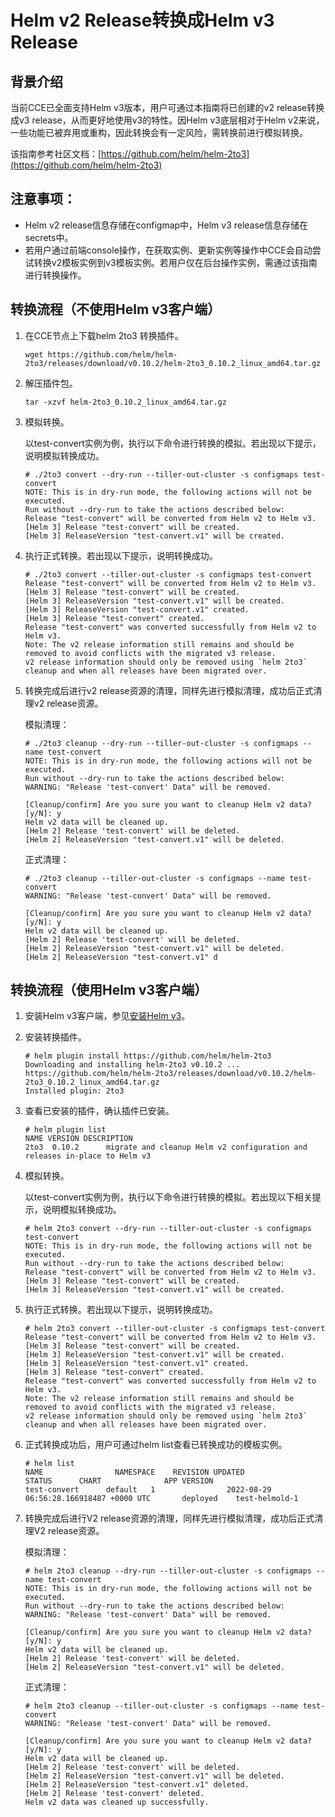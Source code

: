 # Helm v2 Release转换成Helm v3 Release<a name="cce_10_0422"></a>

## 背景介绍<a name="section4905192753813"></a>

当前CCE已全面支持Helm v3版本，用户可通过本指南将已创建的v2 release转换成v3 release，从而更好地使用v3的特性。因Helm v3底层相对于Helm v2来说，一些功能已被弃用或重构，因此转换会有一定风险，需转换前进行模拟转换。

该指南参考社区文档：[https://github.com/helm/helm-2to3](https://github.com/helm/helm-2to3)

## 注意事项：<a name="section15437204914385"></a>

-   Helm v2 release信息存储在configmap中，Helm v3 release信息存储在secrets中。
-   若用户通过前端console操作，在获取实例、更新实例等操作中CCE会自动尝试转换v2模板实例到v3模板实例。若用户仅在后台操作实例，需通过该指南进行转换操作。

## 转换流程（不使用Helm v3客户端）<a name="section10289287395"></a>

1.  在CCE节点上下载helm 2to3 转换插件。

    ```
    wget https://github.com/helm/helm-2to3/releases/download/v0.10.2/helm-2to3_0.10.2_linux_amd64.tar.gz
    ```


1.  解压插件包。

    ```
    tar -xzvf helm-2to3_0.10.2_linux_amd64.tar.gz
    ```


1.  模拟转换。

    以test-convert实例为例，执行以下命令进行转换的模拟。若出现以下提示，说明模拟转换成功。

    ```
    # ./2to3 convert --dry-run --tiller-out-cluster -s configmaps test-convert
    NOTE: This is in dry-run mode, the following actions will not be executed.
    Run without --dry-run to take the actions described below:
    Release "test-convert" will be converted from Helm v2 to Helm v3.
    [Helm 3] Release "test-convert" will be created.
    [Helm 3] ReleaseVersion "test-convert.v1" will be created.
    ```

2.  执行正式转换。若出现以下提示，说明转换成功。

    ```
    # ./2to3 convert --tiller-out-cluster -s configmaps test-convert
    Release "test-convert" will be converted from Helm v2 to Helm v3.
    [Helm 3] Release "test-convert" will be created.
    [Helm 3] ReleaseVersion "test-convert.v1" will be created.
    [Helm 3] ReleaseVersion "test-convert.v1" created.
    [Helm 3] Release "test-convert" created.
    Release "test-convert" was converted successfully from Helm v2 to Helm v3.
    Note: The v2 release information still remains and should be removed to avoid conflicts with the migrated v3 release.
    v2 release information should only be removed using `helm 2to3` cleanup and when all releases have been migrated over.
    ```

3.  转换完成后进行v2 release资源的清理，同样先进行模拟清理，成功后正式清理v2 release资源。

    模拟清理：

    ```
    # ./2to3 cleanup --dry-run --tiller-out-cluster -s configmaps --name test-convert
    NOTE: This is in dry-run mode, the following actions will not be executed.
    Run without --dry-run to take the actions described below:
    WARNING: "Release 'test-convert' Data" will be removed. 
     
    [Cleanup/confirm] Are you sure you want to cleanup Helm v2 data? [y/N]: y
    Helm v2 data will be cleaned up.
    [Helm 2] Release 'test-convert' will be deleted.
    [Helm 2] ReleaseVersion "test-convert.v1" will be deleted.
    ```

    正式清理：

    ```
    # ./2to3 cleanup --tiller-out-cluster -s configmaps --name test-convert
    WARNING: "Release 'test-convert' Data" will be removed. 
     
    [Cleanup/confirm] Are you sure you want to cleanup Helm v2 data? [y/N]: y
    Helm v2 data will be cleaned up.
    [Helm 2] Release 'test-convert' will be deleted.
    [Helm 2] ReleaseVersion "test-convert.v1" will be deleted.
    [Helm 2] ReleaseVersion "test-convert.v1" d
    ```


## 转换流程（使用Helm v3客户端）<a name="section572270144012"></a>

1.  安装Helm v3客户端，参见[安装Helm v3](通过Helm-v3客户端部署应用.md#zh-cn_topic_0226102212_zh-cn_topic_0179003017_section3719193213815)。
2.  安装转换插件。

    ```
    # helm plugin install https://github.com/helm/helm-2to3
    Downloading and installing helm-2to3 v0.10.2 ...
    https://github.com/helm/helm-2to3/releases/download/v0.10.2/helm-2to3_0.10.2_linux_amd64.tar.gz
    Installed plugin: 2to3
    ```

3.  查看已安装的插件，确认插件已安装。

    ```
    # helm plugin list
    NAME VERSION DESCRIPTION                                                               
    2to3  0.10.2      migrate and cleanup Helm v2 configuration and releases in-place to Helm v3
    ```

4.  模拟转换。

    以test-convert实例为例，执行以下命令进行转换的模拟。若出现以下相关提示，说明模拟转换成功。

    ```
    # helm 2to3 convert --dry-run --tiller-out-cluster -s configmaps test-convert
    NOTE: This is in dry-run mode, the following actions will not be executed.
    Run without --dry-run to take the actions described below:
    Release "test-convert" will be converted from Helm v2 to Helm v3.
    [Helm 3] Release "test-convert" will be created.
    [Helm 3] ReleaseVersion "test-convert.v1" will be created.
    ```

5.  执行正式转换。若出现以下提示，说明转换成功。

    ```
    # helm 2to3 convert --tiller-out-cluster -s configmaps test-convert
    Release "test-convert" will be converted from Helm v2 to Helm v3.
    [Helm 3] Release "test-convert" will be created.
    [Helm 3] ReleaseVersion "test-convert.v1" will be created.
    [Helm 3] ReleaseVersion "test-convert.v1" created.
    [Helm 3] Release "test-convert" created.
    Release "test-convert" was converted successfully from Helm v2 to Helm v3.
    Note: The v2 release information still remains and should be removed to avoid conflicts with the migrated v3 release.
    v2 release information should only be removed using `helm 2to3` cleanup and when all releases have been migrated over.
    ```

6.  正式转换成功后，用户可通过helm list查看已转换成功的模板实例。

    ```
    # helm list
    NAME                NAMESPACE    REVISION UPDATED                           STATUS      CHART              APP VERSION
    test-convert      default   1                2022-08-29 06:56:28.166918487 +0000 UTC       deployed    test-helmold-1 
    ```

7.  转换完成后进行V2 release资源的清理，同样先进行模拟清理，成功后正式清理V2 release资源。

    模拟清理：

    ```
    # helm 2to3 cleanup --dry-run --tiller-out-cluster -s configmaps --name test-convert
    NOTE: This is in dry-run mode, the following actions will not be executed.
    Run without --dry-run to take the actions described below:
    WARNING: "Release 'test-convert' Data" will be removed. 
     
    [Cleanup/confirm] Are you sure you want to cleanup Helm v2 data? [y/N]: y
    Helm v2 data will be cleaned up.
    [Helm 2] Release 'test-convert' will be deleted.
    [Helm 2] ReleaseVersion "test-convert.v1" will be deleted.
    ```

    正式清理：

    ```
    # helm 2to3 cleanup --tiller-out-cluster -s configmaps --name test-convert
    WARNING: "Release 'test-convert' Data" will be removed. 
     
    [Cleanup/confirm] Are you sure you want to cleanup Helm v2 data? [y/N]: y
    Helm v2 data will be cleaned up.
    [Helm 2] Release 'test-convert' will be deleted.
    [Helm 2] ReleaseVersion "test-convert.v1" will be deleted.
    [Helm 2] ReleaseVersion "test-convert.v1" deleted.
    [Helm 2] Release 'test-convert' deleted.
    Helm v2 data was cleaned up successfully.
    ```


